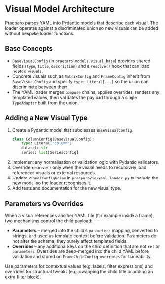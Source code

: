 ﻿# Visual Model Architecture

Praeparo parses YAML into Pydantic models that describe each visual. The loader operates against a discriminated union so new visuals can be added without bespoke loader functions.

## Base Concepts

- `BaseVisualConfig` (in `praeparo.models.visual_base`) provides shared fields (`type`, `title`, `description`) and a `resolve()` hook that can load nested visuals.
- Concrete visuals such as `MatrixConfig` and `FrameConfig` inherit from `BaseVisualConfig` and specify `type: Literal[...]` so the union can discriminate between them.
- The YAML loader merges `compose` chains, applies overrides, renders any templated values, then validates the payload through a single `TypeAdapter` built from the union.

## Adding a New Visual Type

1. Create a Pydantic model that subclasses `BaseVisualConfig`.
   ```python
   class ColumnConfig(BaseVisualConfig):
       type: Literal["column"]
       dataset: str
       series: list[SeriesConfig]
   ```
2. Implement any normalisation or validation logic with Pydantic validators.
3. Override `resolve()` only when the visual needs to recursively load referenced visuals or external resources.
4. Update `VisualConfigUnion` in `praeparo/io/yaml_loader.py` to include the new model so the loader recognises it.
5. Add tests and documentation for the new visual type.

## Parameters vs Overrides

When a visual references another YAML file (for example inside a frame), two mechanisms control the child payload:

- **Parameters** – merged into the child’s `parameters` mapping, converted to strings, and used as template context before validation. Parameters do not alter the schema; they purely affect templated fields.
- **Overrides** – any additional keys on the child definition that are not `ref` or `parameters`. Overrides are deep-merged into the child YAML before validation and stored on `FrameChildConfig.overrides` for traceability.

Use parameters for contextual values (e.g. labels, filter expressions) and overrides for structural tweaks (e.g. swapping the child title or adding an extra filter block).
